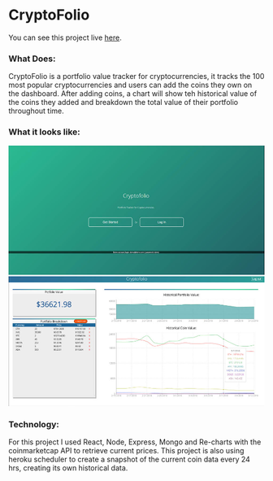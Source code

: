 # CryptoFolio
You can see this project live [here](https://laughing-knuth-848bc8.netlify.com/).
### What Does:
CryptoFolio is a portfolio value tracker for cryptocurrencies, it tracks the 100 most popular cryptocurrencies and users can add the coins they own on the dashboard. After adding coins, a chart will show teh historical value of the coins they added and breakdown the total value of their portfolio throughout time.
### What it looks like:
![ScreenShot](cryptofolio-1.jpg)
![ScreenShot](cryptofolio-2.jpg)
### Technology:
For this project I used React, Node, Express, Mongo and Re-charts with the coinmarketcap API to retrieve current prices. This project is also using heroku scheduler to create a snapshot of the current coin data every 24 hrs, creating its own historical data.
